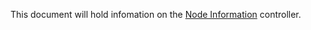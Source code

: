 This document will hold infomation on the [Node Information](https://github.com/vKubeViewer/vkubeviewer/blob/main/controllers/nodeinfo_controller.go) controller.
